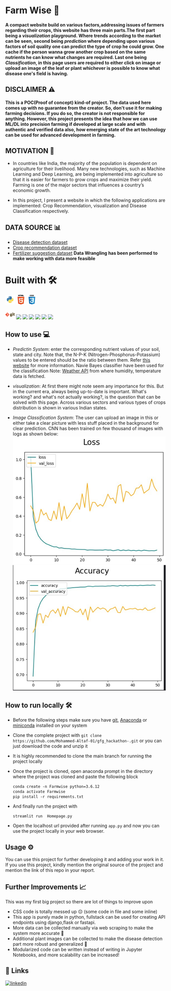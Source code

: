 # Farm Wise 🌿

#### A compact website build on various factors,addressing issues of farmers regarding their crops, this website has three main parts.The first part being a **_visualization_** playground. Where trends according to the market can be seen, second being **_prediction_** where depending upon various factors of soil quality one can predict the type of crop he could grow. One cache if the person wanna grow another crop based on the same nutrients he can know what changes are required. Last one being **_Classification_**, in this page users are required to either click on image or upload an image of the leaf or plant whichever is  possible to know what disease one's field is having.


## DISCLAIMER ⚠️

#### This is a POC(Proof of concept) kind-of project. The data used here comes up with no guarantee from the creator. So, don't use it for making farming decisions. If you do so, the creator is not responsible for anything. However, this project presents the idea that how we can use ML/DL into precision farming if developed at large scale and with authentic and verified data also, how emerging state of the art technology can be used for advanced development in farming.

## MOTIVATION 💪

- In countries like India, the majority of the population is dependent on agriculture for their livelihood. Many new technologies, such as Machine Learning and Deep Learning, are being implemented into agriculture so that it is easier for farmers to grow crops and maximize their yield. Farming is one of the major sectors that influences a country’s economic growth.

- In this project, I present a website in which the following applications are implemented: Crop Recommendation, visualization and Disease Classification respectively.

## DATA SOURCE 📊

- [Disease detection dataset](https://www.kaggle.com/vipoooool/new-plant-diseases-dataset)
- [Crop recommendation dataset ](https://www.kaggle.com/atharvaingle/crop-recommendation-dataset)
- [Fertilizer suggestion dataset](https://github.com/Gladiator07/Harvestify/blob/master/Data-processed/fertilizer.csv)
  **Data Wrangling has been performed to make working with data more feasible**

# Built with 🛠️

<code><img height="30" src="https://raw.githubusercontent.com/github/explore/80688e429a7d4ef2fca1e82350fe8e3517d3494d/topics/python/python.png"></code>
<code><img height="30" src="https://raw.githubusercontent.com/github/explore/80688e429a7d4ef2fca1e82350fe8e3517d3494d/topics/html/html.png"></code>
<code><img height="30" src="https://raw.githubusercontent.com/github/explore/80688e429a7d4ef2fca1e82350fe8e3517d3494d/topics/css/css.png"></code>

<code><img height="30" src="https://raw.githubusercontent.com/github/explore/80688e429a7d4ef2fca1e82350fe8e3517d3494d/topics/git/git.png"></code>
<code><img height="30" src="https://global.discourse-cdn.com/business7/uploads/streamlit/original/2X/8/8cb5b6c0e1fe4e4ebfd30b769204c0d30c332fec.png"></code>
<code><img height="30" src="https://raw.githubusercontent.com/numpy/numpy/7e7f4adab814b223f7f917369a72757cd28b10cb/branding/icons/numpylogo.svg"></code>
<code><img height="30" src="https://raw.githubusercontent.com/pandas-dev/pandas/761bceb77d44aa63b71dda43ca46e8fd4b9d7422/web/pandas/static/img/pandas.svg"></code>
<code><img height="30" src="https://matplotlib.org/_static/logo2.svg"></code>
<code><img height="30" src="https://upload.wikimedia.org/wikipedia/commons/thumb/0/05/Scikit_learn_logo_small.svg/1280px-Scikit_learn_logo_small.svg.png"></code>
<code><img height="30" src="https://www.tensorflow.org/images/tf_logo_horizontal.png"></code>

## How to use 💻

- _Predictin System_: enter the corresponding nutrient values of your soil, state and city. Note that, the N-P-K (Nitrogen-Phosphorus-Potassium) values to be entered should be the ratio between them. Refer [this website](https://www.gardeningknowhow.com/garden-how-to/soil-fertilizers/fertilizer-numbers-npk.htm) for more information. Navie Bayes classifier have been used for the classification
  Note: [Weather API](https://openweathermap.org/) from where humidity, temperature data is fetched.

- _visualization_: At first there might note seem any importance for this. But in the current era, always being up-to-date is important. What's working? and what's not actually working?, is the question that can be solved with this page. Across various sectors and various types of crops distribution is shown in various Indian states.

- _Image Classification System_: The user can upload an image in this or either take a clear picture with less stuff placed in the background for clear prediction. CNN has been trained on few thousand of images with logs as shown below:
  <img src="images/loss.jpg" >
  <img src="images/accuracy.jpg"  >

## How to run locally 🛠️

- Before the following steps make sure you have [git](https://git-scm.com/download), [Anaconda](https://www.anaconda.com/) or [miniconda](https://docs.conda.io/en/latest/miniconda.html) installed on your system
- Clone the complete project with `git clone https://github.com/Mohammed-Altaf-01/gfg_hackathon-.git` or you can just download the code and unzip it

- It is highly recommended to clone the main branch for running the project locally
- Once the project is cloned, open anaconda prompt in the directory where the project was cloned and paste the following block
  ```
  conda create -n Farmwise python=3.6.12
  conda activate Farmwise
  pip install -r requirements.txt
  ```
- And finally run the project with
  ```
  streamlit run  Homepage.py
  ```
- Open the localhost url provided after running `app.py` and now you can use the project locally in your web browser.

## Usage ⚙️

You can use this project for further developing it and adding your work in it. If you use this project, kindly mention the original source of the project and mention the link of this repo in your report.

## Further Improvements 📈

This was my first big project so there are lot of things to improve upon

- CSS code is totally messed up :pensive: (some code in file and some inline)
- This app is purely made in python, fullstack can be used for creating API endpoints using django,flask or fastapi.
- More data can be collected manually via web scraping to make the system more accurate :monocle_face:
- Additional plant images can be collected to make the disease detection part more robust and generalized :face_with_head_bandage:
- Modularized code can be written instead of writing in Jupyter Notebooks, and more scalability can be increased!

## 🔗 Links

[![linkedin](https://img.shields.io/badge/linkedin-0A66C2?style=for-the-badge&logo=linkedin&logoColor=white)](https://www.linkedin.com/in/mohammed-altaf321/)
